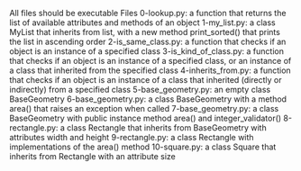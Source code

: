 All files should be executable
Files
0-lookup.py: a function that returns the list of available attributes and methods of an object
1-my_list.py: a class MyList that inherits from list, with a new method print_sorted() that prints the list in ascending order
2-is_same_class.py: a function that checks if an object is an instance of a specified class
3-is_kind_of_class.py: a function that checks if an object is an instance of a specified class, or an instance of a class that inherited from the specified class
4-inherits_from.py: a function that checks if an object is an instance of a class that inherited (directly or indirectly) from a specified class
5-base_geometry.py: an empty class BaseGeometry
6-base_geometry.py: a class BaseGeometry with a method area() that raises an exception when called
7-base_geometry.py: a class BaseGeometry with public instance method area() and integer_validator()
8-rectangle.py: a class Rectangle that inherits from BaseGeometry with attributes width and height
9-rectangle.py: a class Rectangle with implementations of the area() method
10-square.py: a class Square that inherits from Rectangle with an attribute size
